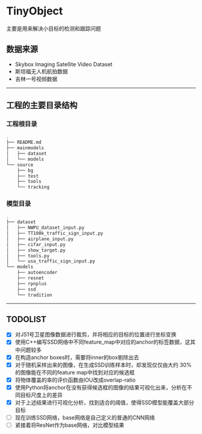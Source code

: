 # TinyObject
主要是用来解决小目标的检测和跟踪问题

## 数据来源
- Skybox Imaging Satellite Video Dataset 
- 斯坦福无人机航拍数据
- 吉林一号视频数据

---

## 工程的主要目录结构
### 工程根目录
```bash
.
├── README.md
├── mainmodels
│   ├── dataset
│   └── models
└── source
    ├── bg
    ├── test
    ├── tools
    └── tracking
```

### 模型目录
```bash
.
├── dataset
│   ├── NWPU_dataset_input.py
│   ├── TT100k_traffic_sign_input.py
│   ├── airplane_input.py
│   ├── cifar_input.py
│   ├── show_target.py
│   ├── tools.py
│   └── usa_traffic_sign_input.py
└── models
    ├── autoencoder
    ├── resnet
    ├── rpnplus
    ├── ssd
    └── tradition
```

---

## TODOLIST
- [x] 对JS1号卫星图像数据进行裁剪，并将相应的目标的位置进行坐标变换
- [x] 使用C++编写SSD网络中不同feature_map中对应的anchor的标签数据，这其中问题较多
- [x] 在构造anchor boxes时，需要将inner的box剔除出去
- [x] 对于随机采样出来的图像，在生成SSD训练样本时，却发现仅仅由大约 30% 的图像能在不同的feature map中找到对应的候选框
- [x] 将物体覆盖的率的评价函数由IOU改成overlap-ratio
- [x] 使用Python将anchor在没有获得候选框的图像的结果可视化出来，分析在不同目标尺度上的差异
- [x] 对于上述结果进行可视化分析，找到适合的阈值，使得SSD模型能覆盖大部分目标
- [ ] 现在训练SSD网络，base网络是自己定义的普通的CNN网络
- [ ] 紧接着将ResNet作为base网络，对比模型结果
